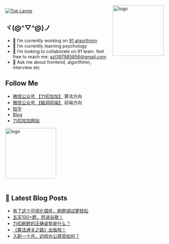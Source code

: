 <img src="https://github-readme-stats.vercel.app/api?username=azl397985856&show_icons=true" alt="logo" height="160" align="right" style="margin: 5px; margin-bottom: 20px;" />

[![Top Langs](https://github-readme-stats.vercel.app/api/top-langs/?username=azl397985856)](https://github.com/azl397985856/leetcode)

## ヾ(@^▽^@)ノ

- 🔭 I’m currently working on  [91 algorthimn](https://lucifer.ren/blog/2020/10/19/91-algo-2/)
- 🌱 I’m currently learning psychology
- 👯 I’m looking to collaborate on 91 team. feel free to reach me: azl397985856@gmail.com
- 💬 Ask me about frontend, algorthimn, interview etc

##  Follow Me

- [微信公众号 【力扣加加】](https://tva1.sinaimg.cn/large/007S8ZIlly1gfcuzagjalj30p00dwabs.jpg) 算法方向
- [微信公众号 【脑洞前端】](https://tva1.sinaimg.cn/large/007S8ZIlly1gfxro1x125j30oz0dw43s.jpg) 前端方向
- [知乎](https://www.zhihu.com/people/lu-xiao-13-70)
- [Blog](https://lucifer.ren/blog/)
- [力扣加加网站](http://leetcode-solution.cn/) 

<img src="https://github-profile-trophy.vercel.app/?username=azl397985856&theme=flat&column=7" alt="logo" height="160" align="center" style="margin: auto; margin-bottom: 20px;" />

## 📕 Latest Blog Posts

<!-- BLOG-POST-LIST:START -->
- [有了这个可视化插件，刷题调试更轻松](https://lucifer.ren/blog/2021/09/26/algo-vis/)
- [五天100+题，怒进谷歌！](https://lucifer.ren/blog/2021/09/24/91algo-interview-kongshi/)
- [力扣刷题的正确姿势是什么？](https://lucifer.ren/blog/2021/09/16/how-leetcode/)
- [《算法通关之路》出版啦！](https://lucifer.ren/blog/2021/09/04/leetcode-solution-book/)
- [入职一个月，远程办公感受如何？](https://lucifer.ren/blog/2021/09/04/wfh/)
<!-- BLOG-POST-LIST:END -->



